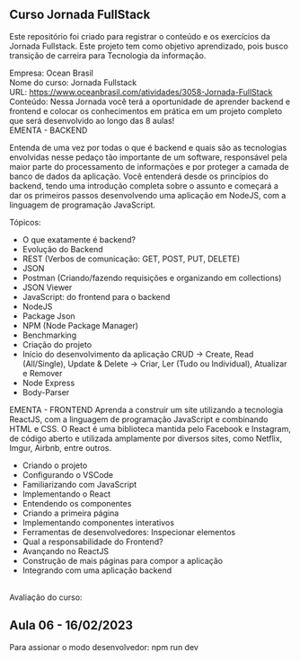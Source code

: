## Curso Jornada FullStack

Este repositório foi criado para registrar o conteúdo e os exercícios da Jornada Fullstack. Este projeto tem como objetivo aprendizado, pois busco transição de carreira para Tecnologia da informação.

Empresa: Ocean Brasil <br>
Nome do curso: Jornada Fullstack<br>
URL: https://www.oceanbrasil.com/atividades/3058-Jornada-FullStack<br>
Conteúdo: Nessa Jornada você terá a oportunidade de aprender backend e frontend e colocar os conhecimentos em prática em um projeto completo que será desenvolvido ao longo das 8 aulas!<br>
EMENTA - BACKEND

Entenda de uma vez por todas o que é backend e quais são as tecnologias envolvidas nesse pedaço tão importante de um software, responsável pela maior parte do processamento de informações e por proteger a camada de banco de dados da aplicação. Você entenderá desde os princípios do backend, tendo uma introdução completa sobre o assunto e começará a dar os primeiros passos desenvolvendo uma aplicação em NodeJS, com a linguagem de programação JavaScript.

Tópicos:

- O que exatamente é backend?
- Evolução do Backend
- REST (Verbos de comunicação: GET, POST, PUT, DELETE)
- JSON
- Postman (Criando/fazendo requisições e organizando em collections)
- JSON Viewer
- JavaScript: do frontend para o backend
- NodeJS
- Package Json
- NPM (Node Package Manager)
- Benchmarking
- Criação do projeto
- Início do desenvolvimento da aplicação CRUD
-> Create, Read (All/Single), Update & Delete
-> Criar, Ler (Tudo ou Individual), Atualizar e Remover
- Node Express
- Body-Parser

EMENTA - FRONTEND
Aprenda a construir um site utilizando a tecnologia ReactJS, com a linguagem de programação JavaScript e combinando HTML e CSS. O React é uma biblioteca mantida pelo Facebook e Instagram, de código aberto e utilizada amplamente por diversos sites, como Netflix, Imgur, Airbnb, entre outros.
- Criando o projeto
- Configurando o VSCode
- Familiarizando com JavaScript
- Implementando o React
- Entendendo os componentes
- Criando a primeira página
- Implementando componentes interativos
- Ferramentas de desenvolvedores: Inspecionar elementos
- Qual a responsabilidade do Frontend?
- Avançando no ReactJS
- Construção de mais páginas para compor a aplicação
- Integrando com uma aplicação backend

<br>
Avaliação do curso:<br>



## Aula 06 - 16/02/2023

Para assionar o modo desenvolvedor:
    npm run dev



